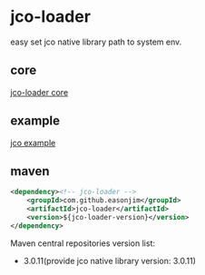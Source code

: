 # jco-loader
easy set jco native library path to system env.

## core
[jco-loader core](./core/README.md)

## example
[jco example](./example/README.md)

## maven
```xml
<dependency><!-- jco-loader -->
    <groupId>com.github.easonjim</groupId>
    <artifactId>jco-loader</artifactId>
    <version>${jco-loader-version}</version>
</dependency>
```
Maven central repositories version list:
* 3.0.11(provide jco native library version: 3.0.11)